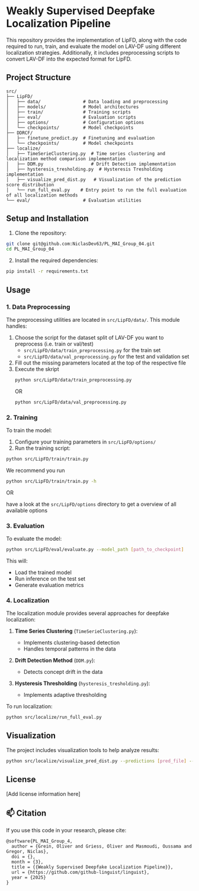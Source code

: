 # Weakly Supervised Deepfake Localization Pipeline

This repository provides the implementation of LipFD, along with the code required to run, train, and evaluate the model on LAV-DF using different localization strategies. Additionally, it includes preprocessing scripts to convert LAV-DF into the expected format for LipFD.

## Project Structure

```
src/
├── LipFD/                  
│   ├── data/                # Data loading and preprocessing
│   ├── models/              # Model architectures
│   ├── train/               # Training scripts
│   ├── eval/                # Evaluation scripts
│   ├── options/             # Configuration options
│   └── checkpoints/         # Model checkpoints
├── DDRCF/   
│   ├── finetune_predict.py  # Finetuning and evaluation             
│   └── checkpoints/         # Model checkpoints
├── localize/                
│   ├── TimeSerieClustering.py  # Time series clustering and localization method comparison implementation
│   ├── DDM.py                  # Drift Detection implementation
│   ├── hysteresis_tresholding.py  # Hysteresis Tresholding implementation
│   ├── visualize_pred_dist.py   # Visualization of the prediction score distribution
│   └── run_full_eval.py    # Entry point to run the full evaluation of all localization methods
└── eval/                    # Evaluation utilities
```

## Setup and Installation

1. Clone the repository:

```bash
git clone git@github.com:NiclasDev63/PL_MAI_Group_04.git
cd PL_MAI_Group_04
```

2. Install the required dependencies:

```bash
pip install -r requirements.txt
```

## Usage

### 1. Data Preprocessing

The preprocessing utilities are located in `src/LipFD/data/`. This module handles:

1. Choose the script for the dataset split of LAV-DF you want to preprocess (i.e. train or val/test)
    - ``src/LipFD/data/train_preprocessing.py`` for the train set
    - ``src/LipFD/data/val_preprocessing.py`` for the test and validation set
2. Fill out the missing parameters located at the top of the respective file
3. Execute the skript
    ```bash
    python src/LipFD/data/train_preprocessing.py
    ```
    OR
    ```bash
    python src/LipFD/data/val_preprocessing.py
    ```



### 2. Training

To train the model:

1. Configure your training parameters in `src/LipFD/options/`
2. Run the training script:

```bash
python src/LipFD/train/train.py
```

We recommend you run

```bash
python src/LipFD/train/train.py -h
```

OR 

have a look at the ``src/LipFD/options`` directory to get a overview of all available options

### 3. Evaluation

To evaluate the model:

```bash
python src/LipFD/eval/evaluate.py --model_path [path_to_checkpoint]
```

This will:

- Load the trained model
- Run inference on the test set
- Generate evaluation metrics

### 4. Localization

The localization module provides several approaches for deepfake localization:

1. **Time Series Clustering** (`TimeSerieClustering.py`):

   - Implements clustering-based detection
   - Handles temporal patterns in the data

2. **Drift Detection Method** (`DDM.py`):

   - Detects concept drift in the data

3. **Hysteresis Thresholding** (`hysteresis_tresholding.py`):
   - Implements adaptive thresholding

To run localization:

```bash
python src/localize/run_full_eval.py
```

## Visualization

The project includes visualization tools to help analyze results:

```bash
python src/localize/visualize_pred_dist.py --predictions [pred_file] --output [output_dir]
```

## License

[Add license information here]

## :mailbox: Citation

If you use this code in your research, please cite:

```
@software{PL_MAI_Group_4,
  author = {Grein, Oliver and Griess, Oliver and Masmoudi, Oussama and Gregor, Niclas},
  doi = {},
  month = {3},
  title = {{Weakly Supervised Deepfake Localization Pipeline}},
  url = {https://github.com/github-linguist/linguist},
  year = {2025}
}
```
